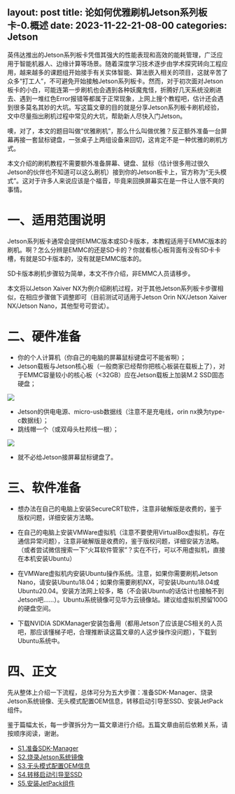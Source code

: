 layout: post
title:  论如何优雅刷机Jetson系列板卡-0.概述
date:   2023-11-22-21-08-00
categories: Jetson
------
英伟达推出的Jetson系列板卡凭借其强大的性能表现和高效的能耗管理，广泛应用于智能机器人、边缘计算等场景。随着深度学习技术逐步由学术探究转向工程应用，越来越多的课题组开始接手有关实体智能、算法嵌入相关的项目，这就辛苦了众多“打工人”，不可避免开始接触Jetson系列板卡。然而，对于初次面对Jetson板卡的小白，可能连第一步刷机也会遇到各种妖魔鬼怪，折腾好几天系统没刷进去、遇到一堆红色Error报错等都属于正常现象，上网上搜个教程吧，估计还会遇到很多莫名其妙的大坑。写这篇文章的目的就是分享Jetson系列板卡刷机经验，文中尽量指出刷机过程中常见的大坑，帮助新人尽快入门Jetson。

噢，对了，本文的题目叫做“优雅刷机”，那么什么叫做优雅？反正额外准备一台屏幕再接一套鼠标键盘，一张桌子上两组设备来回切，这肯定不是一种优雅的刷机方式。

本文介绍的刷机教程不需要额外准备屏幕、键盘、鼠标（估计很多用过很久Jetson的伙伴也不知道可以这么刷机）接到你的Jetson板卡上，官方称为“无头模式”。这对于许多人来说应该是个福音，毕竟来回换屏幕实在是一件让人很不爽的事情。

# 一、适用范围说明
Jetson系列板卡通常会提供EMMC版本或SD卡版本，本教程适用于EMMC版本的刷机。啊？怎么分辨是EMMC的还是SD卡的？你就看核心板背面有没有SD卡卡槽，有就是SD卡版本的，没有就是EMMC版本的。

SD卡版本刷机步骤较为简单，本文不作介绍，非EMMC人员请移步。

本文将以Jetson Xaiver NX为例介绍刷机过程，对于其他Jetson系列板卡步骤相似，在相应步骤做下调整即可（目前测试可适用于Jetson Orin NX/Jetson Xaiver NX/Jetson Nano，其他型号可尝试）。

# 二、硬件准备
* 你的个人计算机（你自己的电脑的屏幕鼠标键盘可不能省啊）；
* Jetson载板与Jetson核心板（一般商家已经帮你把核心板装在载板上了），对于EMMC容量较小的核心板（<32GB）应在Jetson载板上加装M.2 SSD固态硬盘；

![](https://pic2.zhimg.com/80/v2-d8dba137c82170f39dd5727b076e70e5_720w.webp)

* Jetson的供电电源、micro-usb数据线（注意不是充电线，orin nx换为type-c数据线）；
* 跳线帽一个（或双母头杜邦线一根）；
  
![](https://pic2.zhimg.com/80/v2-824f865cbcfe6c4ffa57aab1ce53eb75_720w.webp)

* 就不必给Jetson接屏幕鼠标键盘了。

# 三、软件准备
* 想办法在自己的电脑上安装SecureCRT软件，注意非破解版是收费的，鉴于版权问题，详细安装方法略。

* 在自己的电脑上安装VMWare虚拟机（注意不要使用VirtualBox虚拟机，存在通信异常问题），注意非破解版是收费的，鉴于版权问题，详细安装方法略。（或者尝试微信搜索一下“火耳软件管家”？实在不行，可以不用虚拟机，直接在本机安装Ubuntu）

* 在VMWare虚拟机内安装Ubuntu操作系统。注意，如果你需要刷机Jetson Nano，请安装Ubuntu18.04；如果你需要刷机NX，可安装Ubuntu18.04或Ubuntu20.04。安装方法网上较多，略（不会装Ubuntu的话估计也接触不到Jetson吧……）。Ubuntu系统镜像可见华为云镜像站。建议给虚拟机预留100G的硬盘空间。

* 下载NVIDIA SDKManager安装包备用（都用Jetson了应该是CS相关的人员吧，那应该懂梯子吧，合理推断读这篇文章的人这步操作没问题），下载到Ubuntu系统中。

# 四、正文
先从整体上介绍一下流程，总体可分为五大步骤：准备SDK-Manager、烧录Jetson系统镜像、无头模式配置OEM信息，转移启动引导至SSD、安装JetPack组件。

鉴于篇幅太长，每一步骤拆分为一篇文章进行介绍。五篇文章由前后依赖关系，请按顺序阅读，谢谢。

* [S1.准备SDK-Manager](/jetson/2023/11/22/%E8%AE%BA%E5%A6%82%E4%BD%95%E4%BC%98%E9%9B%85%E5%88%B7%E6%9C%BAJetson%E7%B3%BB%E5%88%97%E6%9D%BF%E5%8D%A1-1.%E5%87%86%E5%A4%87SDK-Manager.html)
* [S2.烧录Jetson系统镜像](/jetson/2023/11/22/%E8%AE%BA%E5%A6%82%E4%BD%95%E4%BC%98%E9%9B%85%E5%88%B7%E6%9C%BAJetson%E7%B3%BB%E5%88%97%E6%9D%BF%E5%8D%A1-2.%E7%83%A7%E5%BD%95Jetson%E7%B3%BB%E7%BB%9F%E9%95%9C%E5%83%8F.html)
* [S3.无头模式配置OEM信息](/jetson/2023/11/22/%E8%AE%BA%E5%A6%82%E4%BD%95%E4%BC%98%E9%9B%85%E5%88%B7%E6%9C%BAJetson%E7%B3%BB%E5%88%97%E6%9D%BF%E5%8D%A1-3.%E6%97%A0%E5%A4%B4%E6%A8%A1%E5%BC%8F%E9%85%8D%E7%BD%AEOEM%E4%BF%A1%E6%81%AF.html)
* [S4.转移启动引导至SSD](/jetson/2023/11/22/%E8%AE%BA%E5%A6%82%E4%BD%95%E4%BC%98%E9%9B%85%E5%88%B7%E6%9C%BAJetson%E7%B3%BB%E5%88%97%E6%9D%BF%E5%8D%A1-4.%E8%BD%AC%E7%A7%BB%E5%90%AF%E5%8A%A8%E5%BC%95%E5%AF%BC%E8%87%B3SSD.html)
* [S5.安装JetPack组件](/jetson/2023/11/22/%E8%AE%BA%E5%A6%82%E4%BD%95%E4%BC%98%E9%9B%85%E5%88%B7%E6%9C%BAJetson%E7%B3%BB%E5%88%97%E6%9D%BF%E5%8D%A1-5.%E5%AE%89%E8%A3%85JetPack%E7%BB%84%E4%BB%B6.html)
